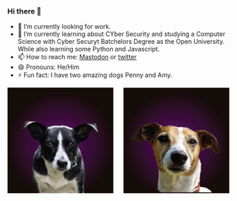 <head>
<link rel="me" href="https://infosec.exchange/@aircooledcafe">
</head>

### Hi there 👋

- 🔭 I’m currently looking for work.
- 🌱 I’m currently learning about CYber Security and studying a Computer Science with Cyber Securyt Batchelors Degree as the Open University. While also learning some Python and Javascript.
- 📫 How to reach me: <a rel="me" href="https://infosec.exchange/@aircooledcafe">Mastodon</a> or [twitter][twitter]
- 😄 Pronouns: He/Him
- ⚡ Fun fact: I have two amazing dogs Penny and Amy.

![dogs](images/dogs.png)

[twitter]: https://twitter.com/aircooledcafe
[mastodon]: https://infosec.exchange/@aircooledcafe
